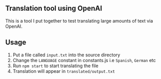 ## Translation tool using OpenAI

This is a tool I put together to test translating large amounts of text via OpenAI.

## Usage

1. Put a file called `input.txt` into the source directory
2. Change the `LANGUAGE` constant in constants.js i.e `Spanish`, `German` etc 
3. Run `npm start` to start translating the file
4. Translation will appear in `translated/output.txt`